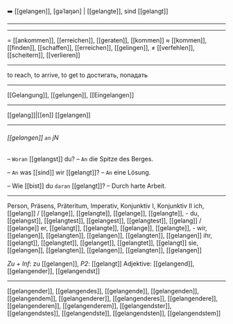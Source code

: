 ➡️ [[gelangen]], [ɡəˈlaŋən] | [[gelangte]], sind [[gelangt]]

---

---
= [[ankommen]], [[erreichen]], [[geraten]], [[kommen]]
≈ [[kommen]], [[finden]], [[schaffen]], [[erreichen]], [[gelingen]], 
≠ [[verfehlen]], [[scheitern]], [[verlieren]]



---
to reach, to arrive, to get to
достигать, попадать

---
[[Gelangung]], [[gelungen]], [[Eingelangen]]

---
[[gelang]]|[[en]]
[[gelangen]]

---
###### [[gelangen]] `an` jN
– `Woran` [[gelangst]] du?
– `An` die Spitze des Berges.

– `An` was [[sind]] wir [[gelangt]]?
– `An` eine Lösung.

– Wie [[bist]] du `daran` [[gelangt]]?
– Durch harte Arbeit.

---
Person, Präsens, Präteritum, Imperativ, Konjunktiv I,  Konjunktiv II 
ich, [[gelang]] / [[gelange]], [[gelangte]], [[gelange]], [[gelangte]], -
du, [[gelangst]], [[gelangtest]], [[gelangest]], [[gelangtest]], [[gelang]] / [[gelange]]
er, [[gelangt]], [[gelangte]], [[gelange]], [[gelangte]], -
wir, [[gelangen]], [[gelangten]], [[gelangen]], [[gelangten]], [[gelangen]]
ihr, [[gelangt]], [[gelangtet]], [[gelanget]], [[gelangtet]], [[gelangt]]
sie, [[gelangen]], [[gelangten]], [[gelangen]], [[gelangten]], [[gelangen]]

*Zu + Inf*: zu [[gelangen]], *P2*: [[gelangt]]
Adjektive: [[gelangend]], [[gelangender]], [[gelangendst]]

---
[[gelangender]], [[gelangendes]], [[gelangende]], [[gelangenden]], [[gelangendem]], [[gelangenderer]], [[gelangenderes]], [[gelangendere]], [[gelangenderen]], [[gelangenderem]], [[gelangendster]], [[gelangendstes]], [[gelangendste]], [[gelangendsten]], [[gelangendstem]]